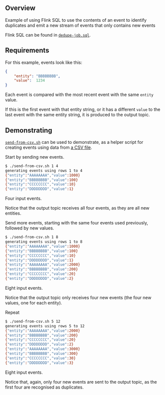 ## Overview

Example of using Flink SQL to use the contents of an event to identify duplicates and emit a new stream of events that only contains new events

Flink SQL can be found in [`dedupe-job.sql`](./dedupe-job.sql).

## Requirements

For this example, events look like this:

```json
{
    "entity": "BBBBBBBB",
    "value":  1234
}
```

Each event is compared with the most recent event with the same `entity` value.

If this is the first event with that entity string, or it has a different `value` to the last event with the same entity string, it is produced to the output topic.

## Demonstrating

[`send-from-csv.sh`](./send-from-csv.sh) can be used to demonstrate, as a helper script for creating events using data from [a CSV file](./data.csv).

Start by sending new events.

```sh
$ ./send-from-csv.sh 1 4
generating events using rows 1 to 4
{"entity":"AAAAAAAA","value":1000}
{"entity":"BBBBBBBB","value":100}
{"entity":"CCCCCCCC","value":10}
{"entity":"DDDDDDDD","value":1}
```

Four input events.

Notice that the output topic receives all four events, as they are all new entities.

Send more events, starting with the same four events used previously, followed by new values.

```sh
$ ./send-from-csv.sh 1 8
generating events using rows 1 to 8
{"entity":"AAAAAAAA","value":1000}
{"entity":"BBBBBBBB","value":100}
{"entity":"CCCCCCCC","value":10}
{"entity":"DDDDDDDD","value":1}
{"entity":"AAAAAAAA","value":2000}
{"entity":"BBBBBBBB","value":200}
{"entity":"CCCCCCCC","value":20}
{"entity":"DDDDDDDD","value":2}
```

Eight input events.

Notice that the output topic only receives four new events (the four new values, one for each entity).

Repeat

```sh
$ ./send-from-csv.sh 5 12
generating events using rows 5 to 12
{"entity":"AAAAAAAA","value":2000}
{"entity":"BBBBBBBB","value":200}
{"entity":"CCCCCCCC","value":20}
{"entity":"DDDDDDDD","value":2}
{"entity":"AAAAAAAA","value":3000}
{"entity":"BBBBBBBB","value":300}
{"entity":"CCCCCCCC","value":30}
{"entity":"DDDDDDDD","value":3}
```

Eight input events.

Notice that, again, only four new events are sent to the output topic, as the first four are recognised as duplicates.

